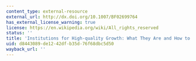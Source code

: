 ```yaml
---
content_type: external-resource
external_url: http://dx.doi.org/10.1007/BF02699764
has_external_license_warning: true
license: https://en.wikipedia.org/wiki/All_rights_reserved
status: ''
title: 'Institutions for High-quality Growth: What They Are and How to Acquire Them'
uid: d8443089-de12-42df-b35d-76f68dbc5d50
wayback_url: ''
---
```

